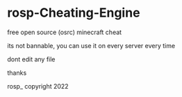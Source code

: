 # rosp-Cheating-Engine

free open source (osrc) minecraft cheat

its not bannable, you can use it on every server every time

dont edit any file

thanks

rosp_ copyright 2022
